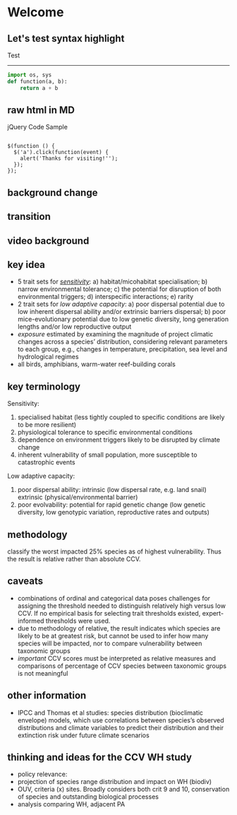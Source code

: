 # Welcome



## Let's test syntax highlight
Test

---

```python
import os, sys
def function(a, b):
    return a + b
```



## raw html in MD
jQuery Code Sample

<pre><code>
$(function () {
  $('a').click(function(event) {
    alert('Thanks for visiting!'');
  });
});
</code></pre>



## background change
<!-- .slide: data-background="#ffffff" -->



## transition
<!-- .slide: data-transition="slide-in fade-out" -->



## video background
<!-- .slide: data-background-video="2016.mp4" -->



## key idea
- 5 trait sets for [*sensitivity*](./link_workwaell): a) habitat/micohabitat specialisation; b) narrow environmental tolerance; c) the potential for disruption of both environmental triggers; d) interspecific interactions; e) rarity
- 2 trait sets for *low adaptive capacity*: a) poor dispersal potential due to low inherent dispersal ability and/or extrinsic  barriers dispersal; b) poor mice-evolutionary potential due to low genetic diversity, long generation lengths and/or low reproductive output
- *exposure* estimated by examining the magnitude of project climatic changes across a species’ distribution, considering relevant parameters to each group, e.g., changes in temperature, precipitation, sea level and hydrological regimes
- all birds, amphibians, warm-water reef-building corals



## key terminology
Sensitivity:
1. specialised habitat (less tightly coupled to specific conditions are likely to be more resilient)
2. physiological tolerance to specific environmental conditions
3. dependence on environment triggers likely to be disrupted by climate change
4. inherent vulnerability of small population, more susceptible to catastrophic events

Low adaptive capacity:
1. poor dispersal ability: intrinsic (low dispersal rate, e.g. land snail) extrinsic (physical/environmental barrier)
2. poor evolvability: potential for rapid genetic change (low genetic diversity, low genotypic variation, reproductive rates and outputs)



## methodology
classify the worst impacted 25% species as of highest vulnerability. Thus the result is relative rather than absolute CCV.



## caveats
- combinations of ordinal and categorical data poses challenges for assigning the threshold needed to distinguish relatively high versus low CCV. If no empirical basis for selecting trait thresholds existed, expert-informed thresholds were used.
- due to methodology of relative, the result indicates which species are likely to be at greatest risk, but cannot be used to infer how many species will be impacted, nor to compare vulnerability between taxonomic groups
- *important* CCV scores must be interpreted as relative measures and comparisons of percentage of CCV species between taxonomic groups is not meaningful



## other information
- IPCC and Thomas et al studies: species distribution (bioclimatic envelope) models, which use correlations between species’s observed distributions and climate variables to predict their distribution and their extinction risk under future climate scenarios



## thinking and ideas for the CCV WH study
- policy relevance:
- projection of species range distribution and impact on WH (biodiv)
- OUV, criteria (x) sites. Broadly considers both crit 9 and 10, conservation of species and outstanding biological processes
- analysis comparing WH, adjacent PA



